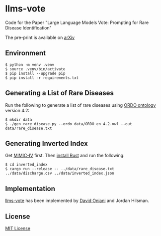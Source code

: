 # llms-vote

Code for the Paper "Large Language Models Vote: Prompting for Rare Disease Identification"

The pre-print is available on [arXiv](https://arxiv.org/abs/2308.12890)

## Environment

```console
$ python -m venv .venv
$ source .venv/bin/activate
$ pip install --upgrade pip
$ pip install -r requirements.txt
```

## Generating a List of Rare Diseases

Run the following to generate a list of rare diseases using [ORDO ontology][ordo] version 4.2:

```console
$ mkdir data
$ ./gen_rare_disease.py --ordo data/ORDO_en_4.2.owl --out data/rare_disease.txt
```

## Generating Inverted Index

Get [MIMIC-IV][mimic-iv] first. Then [install Rust][rust] and run the following:

```console
$ cd inverted_index
$ cargo run --release -- ../data/rare_disease.txt ../data/discharge.csv ../data/inverted_index.json
```

## Implementation

[llms-vote][llms-vote] has been implemented by [David Oniani][david] and Jordan Hilsman.

## License

[MIT License][license]

[david]: https://oniani.ai
[license]: LICENSE
[llms-vote]: https://github.com/oniani/llms-vote
[mimic-iv]: https://physionet.org/content/mimiciv/2.2/
[ordo]: https://www.orphadata.com/ordo/
[rust]: https://www.rust-lang.org/tools/install
